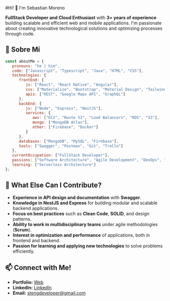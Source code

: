 #Hi! 👋 I'm Sebastian Moreno

**FullStack Developer and Cloud Enthusiast** with **3+ years of experience** building scalable and efficient web and mobile applications. I'm passionate about creating innovative technological solutions and optimizing processes through code.

## 📝 Sobre Mí
```javascript
const aboutMe = {
   pronouns: "he | him",
   code: ["Javascript", "Typescript", "Java", "HTML", "CSS"],
   technologies: {
      frontEnd: {
         js: ["React", "React Native", "Angular"],
         css: ["Materialize", "Bootstrap", "Material Design", "Tailwind"],
         apis: ["REST", "Google Maps API", "GraphQL"]
      },
      backEnd: {
         js: ["Node", "Express", "NestJS"],
         services: {
            aws: ["EC2", "Route 53", "Load Balancers", "RDS", "S3"],
            mongo: ["MongoDB Atlas"],
            other: ["Firebase", "Docker"]
         }
      },
      databases: ["MongoDB", "MySQL", "Firebase"],
      tools: ["Swagger", "Postman", "Git", "Trello"]
   },
   currentOccupation: ["FullStack Developer"],
   passions: ["Software Architecture", "Agile Development", "DevOps", "Efficient APIs"],
   learning: ["Serverless Architecture"]
};
```
## 🌟 What Else Can I Contribute?  
- **Experience in API design and documentation** with **Swagger**.  
- **Knowledge in NestJS and Express** for building modular and scalable backend applications.  
- **Focus on best practices** such as **Clean Code**, **SOLID**, and design patterns.  
- **Ability to work in multidisciplinary teams** under agile methodologies (**Scrum**).  
- **Interest in optimization and performance** of applications, both in frontend and backend.  
- **Passion for learning and applying new technologies** to solve problems efficiently.  

## 📫 Connect with Me!  
- **Portfolio:** [Web](https://steng-s-portfolio.vercel.app)  
- **LinkedIn:** [LinkedIn](www.linkedin.com/in/7steng7/)  
- **Email:** stengdeveloper@gmail.com  

